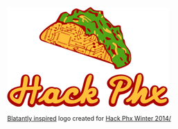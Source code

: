 <img src="hackphxtaco.png">

<a href="http://filibertos.com/">Blatantly inspired</a> logo created for <a href="http://hackphx.com/arduino_wearables_winter2014/">Hack Phx Winter 2014/</a>
